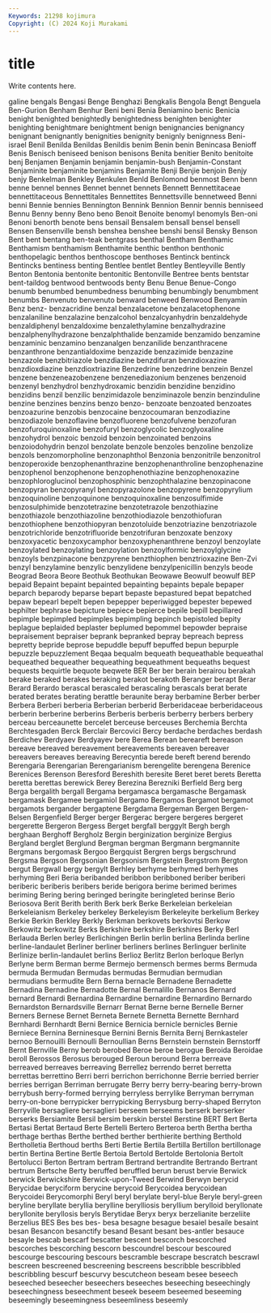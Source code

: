 ```yaml
---
Keywords: 21298 kojimura
Copyright: (C) 2024 Koji Murakami
---
```


# title

Write contents here.



galine bengals Bengasi Benge Benghazi Bengkalis Bengola Bengt Benguela
Ben-Gurion Benham Benhur Beni beni Benia Beniamino benic Benicia benight
benighted benightedly benightedness benighten benighter benighting benightmare benightment benign benignancies
benignancy benignant benignantly benignities benignity benignly benignness Beni-israel Benil Benilda
Benildas Benildis benim Benin benin Benincasa Benioff Benis Benisch beniseed
benison benisons Benita benitier Benito benitoite benj Benjamen Benjamin benjamin
benjamin-bush Benjamin-Constant Benjaminite benjaminite benjamins Benjamite Benji Benjie benjoin Benjy
benjy Benkelman Benkley Benkulen Benld Benlomond benmost Benn benn benne
bennel bennes Bennet bennet bennets Bennett Bennettitaceae bennettitaceous Bennettitales Bennettites
Bennettsville bennetweed Benni benni Bennie bennies Bennington Bennink Bennion Bennir
bennis benniseed Bennu Benny benny Beno beno Benoit Benoite benomyl
benomyls Ben-oni Benoni benorth benote bens bensail Bensalem bensall bensel
bensell Bensen Bensenville bensh benshea benshee benshi bensil Bensky Benson
Bent bent bentang ben-teak bentgrass benthal Bentham Benthamic Benthamism benthamism
Benthamite benthic benthon benthonic benthopelagic benthos benthoscope benthoses Bentinck bentinck
Bentincks bentiness benting Bentlee bentlet Bentley Bentleyville Bently Benton Bentonia
bentonite bentonitic Bentonville Bentree bents bentstar bent-taildog bentwood bentwoods benty
Benu Benue Benue-Congo benumb benumbed benumbedness benumbing benumbingly benumbment benumbs
Benvenuto benvenuto benward benweed Benwood Benyamin Benz benz- benzacridine benzal
benzalacetone benzalacetophenone benzalaniline benzalazine benzalcohol benzalcyanhydrin benzaldehyde benzaldiphenyl benzaldoxime benzalethylamine
benzalhydrazine benzalphenylhydrazone benzalphthalide benzamide benzamido benzamine benzaminic benzamino benzanalgen benzanilide
benzanthracene benzanthrone benzantialdoxime benzazide benzazimide benzazine benzazole benzbitriazole benzdiazine benzdifuran
benzdioxazine benzdioxdiazine benzdioxtriazine Benzedrine benzedrine benzein Benzel benzene benzeneazobenzene benzenediazonium
benzenes benzenoid benzenyl benzhydrol benzhydroxamic benzidin benzidine benzidino benzidins benzil
benzilic benzimidazole benziminazole benzin benzinduline benzine benzines benzins benzo benzo-
benzoate benzoated benzoates benzoazurine benzobis benzocaine benzocoumaran benzodiazine benzodiazole benzoflavine
benzofluorene benzofulvene benzofuran benzofuroquinoxaline benzofuryl benzoglycolic benzoglyoxaline benzohydrol benzoic benzoid
benzoin benzoinated benzoins benzoiodohydrin benzol benzolate benzole benzoles benzoline benzolize
benzols benzomorpholine benzonaphthol Benzonia benzonitrile benzonitrol benzoperoxide benzophenanthrazine benzophenanthroline benzophenazine
benzophenol benzophenone benzophenothiazine benzophenoxazine benzophloroglucinol benzophosphinic benzophthalazine benzopinacone benzopyran benzopyranyl
benzopyrazolone benzopyrene benzopyrylium benzoquinoline benzoquinone benzoquinoxaline benzosulfimide benzosulphimide benzotetrazine benzotetrazole
benzothiazine benzothiazole benzothiazoline benzothiodiazole benzothiofuran benzothiophene benzothiopyran benzotoluide benzotriazine benzotriazole
benzotrichloride benzotrifluoride benzotrifuran benzoxate benzoxy benzoxyacetic benzoxycamphor benzoxyphenanthrene benzoyl benzoylate
benzoylated benzoylating benzoylation benzoylformic benzoylglycine benzoyls benzpinacone benzpyrene benzthiophen benztrioxazine
Ben-Zvi benzyl benzylamine benzylic benzylidene benzylpenicillin benzyls beode Beograd Beora
Beore Beothuk Beothukan Beowawe Beowulf beowulf BEP bepaid Bepaint bepaint
bepainted bepainting bepaints bepale bepaper beparch beparody beparse bepart bepaste
bepastured bepat bepatched bepaw bepearl bepelt bepen bepepper beperiwigged bepester
bepewed bephilter bephrase bepicture bepiece bepierce bepile bepill bepillared bepimple
bepimpled bepimples bepimpling bepinch bepistoled bepity beplague beplaided beplaster beplumed
bepommel bepowder bepraise bepraisement bepraiser beprank bepranked bepray bepreach bepress
bepretty bepride beprose bepuddle bepuff bepuffed bepun bepurple bepuzzle bepuzzlement
Beqaa bequalm bequeath bequeathable bequeathal bequeathed bequeather bequeathing bequeathment bequeaths
bequest bequests bequirtle bequote beqwete BER Ber ber berain berairou
berakah berake beraked berakes beraking berakot berakoth Beranger berapt Berar
Berard Berardo berascal berascaled berascaling berascals berat berate berated berates
berating berattle beraunite beray berbamine Berber berber Berbera Berberi berberia
Berberian berberid Berberidaceae berberidaceous berberin berberine berberins Berberis berberis berberry
berbers berbery berceau berceaunette bercelet berceuse berceuses Berchemia Berchta Berchtesgaden
Berck Berclair Bercovici Bercy berdache berdaches berdash Berdichev Berdyaev Berdyayev
bere Berea Berean bereareft bereason bereave bereaved bereavement bereavements bereaven
bereaver bereavers bereaves bereaving Berecyntia berede bereft berend berendo Berengaria
Berengarian Berengarianism berengelite berengena Berenice Berenices Berenson Beresford Bereshith beresite
Beret beret berets Beretta beretta berettas berewick Berey Berezina Berezniki
Berfield Berg berg Berga bergalith bergall Bergama bergamasca bergamasche Bergamask
bergamask Bergamee bergamiol Bergamo Bergamos Bergamot bergamot bergamots bergander bergaptene
Bergdama Bergeman Bergen Bergen-Belsen Bergenfield Berger berger Bergerac bergere bergeres
bergeret bergerette Bergeron Bergess Berget bergfall berggylt Bergh bergh berghaan
Berghoff Bergholz Bergin berginization berginize Bergius Bergland berglet Berglund Bergman
bergman Bergmann bergmannite Bergmans bergomask Bergoo Bergquist Bergren bergs bergschrund
Bergsma Bergson Bergsonian Bergsonism Bergstein Bergstrom Bergton bergut Bergwall bergy
bergylt Berhley berhyme berhymed berhymes berhyming Beri Beria beribanded beribbon
beribboned beriber beriberi beriberic beriberis beribers beride berigora berime berimed
berimes beriming Bering bering beringed beringite beringleted berinse Berio Beriosova
Berit Berith berith Berk berk Berke Berkeleian berkeleian Berkeleianism Berkeley
berkeley Berkeleyism Berkeleyite berkelium Berkey Berkie Berkin Berkley Berkly Berkman
berkovets berkovtsi Berkow Berkowitz berkowitz Berks Berkshire berkshire Berkshires Berky
Berl Berlauda Berlen berley Berlichingen Berlin berlin berlina Berlinda berline
berline-landaulet Berliner berliner berliners berlines Berlinguer berlinite Berlinize berlin-landaulet berlins
Berlioz Berlitz Berlon berloque Berlyn Berlyne berm Berman berme Bermejo
bermensch bermes berms Bermuda bermuda Bermudan Bermudas bermudas Bermudian bermudian
bermudians bermudite Bern Berna bernacle Bernadene Bernadette Bernadina Bernadine Bernadotte
Bernal Bernalillo Bernanos Bernard bernard Bernardi Bernardina Bernardine bernardine Bernardino
Bernardo Bernardston Bernardsville Bernarr Bernat Berne berne Bernelle Berner Berners
Bernese Bernet Berneta Bernete Bernetta Bernette Bernhard Bernhardi Bernhardt Berni
Bernice Bernicia bernicle bernicles Bernie Berniece Bernina Berninesque Bernini Bernis
Bernita Bernj Bernkasteler bernoo Bernouilli Bernoulli Bernoullian Berns Bernstein bernstein
Bernstorff Bernt Bernville Berny berob berobed Beroe beroe berogue Beroida
Beroidae beroll Berossos Berosus berouged Beroun beround Berra berreave berreaved
berreaves berreaving Berrellez berrendo berret berretta berrettas berrettino Berri berri
berrichon berrichonne Berrie berried berrier berries berrigan Berriman berrugate Berry
berry berry-bearing berry-brown berrybush berry-formed berrying berryless berrylike Berryman berryman
berry-on-bone berrypicker berrypicking Berrysburg berry-shaped Berryton Berryville bersagliere bersaglieri berseem
berseems berserk berserker berserks Bersiamite Bersil bersim berskin berstel Berstine
BERT Bert Berta Bertasi Bertat Bertaud Berte Bertelli Bertero Berteroa
berth Bertha bertha berthage berthas Berthe berthed berther berthierite berthing
Berthold Bertholletia Berthoud berths Berti Bertie Bertila Bertilla Bertillon bertillonage
bertin Bertina Bertine Bertle Bertoia Bertold Bertolde Bertolonia Bertolt Bertolucci
Berton Bertram bertram Bertrand bertrandite Bertrando Bertrant bertrum Bertsche Berty
beruffed beruffled berun berust bervie Berwick berwick Berwickshire Berwick-upon-Tweed Berwind
Berwyn berycid Berycidae beryciform berycine berycoid Berycoidea berycoidean Berycoidei Berycomorphi
Beryl beryl berylate beryl-blue Beryle beryl-green beryline beryllate beryllia berylline
berylliosis beryllium berylloid beryllonate beryllonite beryllosis beryls Berytidae Beryx beryx
berzelianite berzeliite Berzelius BES Bes bes bes- besa besagne besague
besaiel besaile besaint besan Besancon besanctify besand Besant besant bes-antler
besauce besayle bescab bescarf bescatter bescent bescorch bescorched bescorches bescorching
bescorn bescoundrel bescour bescoured bescourge bescouring bescours bescramble bescrape bescratch
bescrawl bescreen bescreened bescreening bescreens bescribble bescribbled bescribbling bescurf bescurvy
bescutcheon beseam besee beseech beseeched beseecher beseechers beseeches beseeching beseechingly
beseechingness beseechment beseek beseem beseemed beseeming beseemingly beseemingness beseemliness beseemly
